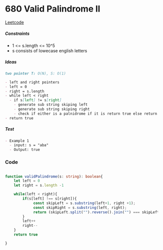 # 680 Valid Palindrome II

[Leetcode](https://leetcode.com/problems/valid-palindrome-ii/description/)

##### Constraints

- 1 <= s.length <= 10^5
- s consists of lowecase english letters

##### Ideas

```markdown
two pointer T: O(N), S: O(1)

- left and right pointers 
- left = 0
- right = s.length
- while left < right
  - if s[left] != s[right]
    - generate sub string skiping left
    - generate sub string skiping right
    - check if either is a palnidrome if it is return true else return false
- return true
```

##### Test

```markdown
- Example 1
  - input: s = "aba"
  - Output: true
```

### Code

```typescript

function validPalindrome(s: string): boolean{
    let left = 0
    let right = s.length -1

    while(left < right){
        if(s[left] !== s[right]){
             const skipLeft = s.substring(left+1, right +1);
             const skipRight = s.substring(left, right);
             return (skipLeft.split("").reverse().join("") === skipLeft || skipRight.split("").reverse().join("") === skipRight)
        }
        left++
        right--
    }
    return true

}
```
